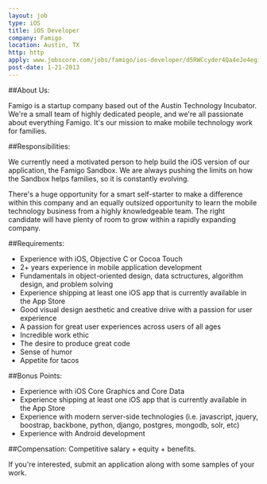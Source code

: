 ```yaml
---
layout: job
type: iOS
title: iOS Developer
company: Famigo
location: Austin, TX 
http: http
apply: www.jobscore.com/jobs/famigo/ios-developer/d5RWCcyder4Qa4eJe4egig
post-date: 1-21-2013
--- 
```


##About Us:

Famigo is a startup company based out of the Austin Technology Incubator.  We're a small team of highly dedicated people, and we're all passionate about everything Famigo. It's our mission to make mobile technology work for families. 

##Responsibilities:

We currently need a motivated person to help build the iOS version of our application, the Famigo Sandbox. We are always pushing the limits on how the Sandbox helps families, so it is constantly evolving.

There's a huge opportunity for a smart self-starter to make a difference within this company and an equally outsized opportunity to learn the mobile technology business from a highly knowledgeable team. The right candidate will have plenty of room to grow within a rapidly expanding company. 

##Requirements:
* Experience with iOS, Objective C or Cocoa Touch
* 2+ years experience in mobile application development
* Fundamentals in object-oriented design, data sctructures, algorithm design, and problem solving
* Experience shipping at least one iOS app that is currently available in the App Store
* Good visual design aesthetic and creative drive with a passion for user experience
* A passion for great user experiences across users of all ages
* Incredible work ethic
* The desire to produce great code
* Sense of humor
* Appetite for tacos

##Bonus Points:
* Experience with iOS Core Graphics and Core Data
* Experience shipping at least one iOS app that is currently available in the App Store
* Experience with modern server-side technologies (i.e. javascript, jquery, boostrap, backbone, python, django, postgres, mongodb, solr, etc)
* Experience with Android development

##Compensation:
Competitive salary + equity + benefits.

If you're interested, submit an application along with some samples of your work.